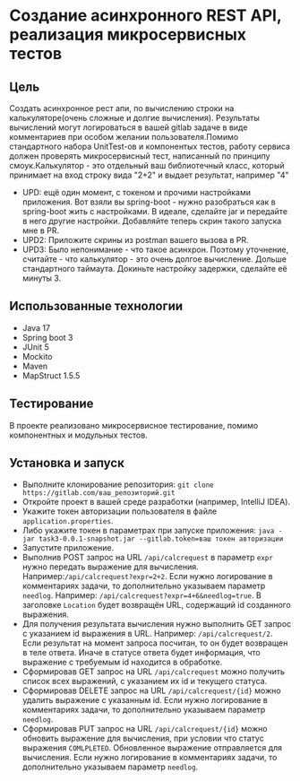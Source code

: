 # Создание асинхронного REST API, реализация микросервисных тестов

## Цель

Создать асинхронное рест апи, по вычислению строки на калькуляторе(очень сложные и долгие вычисления). Результаты
вычислений могут логироваться в вашей gitlab задаче в виде комментариев при особом желании пользователя.Помимо
стандартного набора UnitTest-ов и компонентых тестов, работу сервиса должен проверять микросервисный тест, написанный по
принципу смоук.Калькулятор - это отдельный ваш библиотечный класс, который принимает на вход строку вида "2+2" и выдает
результат, например "4"

- UPD: ещё один момент, с токеном и прочими настройками приложения. Вот взяли вы spring-boot - нужно разобраться как в
  spring-boot жить с настройками. В идеале, сделайте jar и передайте в него другие настройки. Добавляйте теперь скрин
  такого запуска мне в PR.
- UPD2: Приложите скрины из postman вашего вызова в PR.
- UPD3: Было непонимание - что такое асинхрон. Поэтому уточнение, считайте - что калькулятор - это очень долгое
  вычисление. Дольше стандартного таймаута. Докиньте настройку задержки, сделайте её минуты 3.

## Использованные технологии

- Java 17
- Spring boot 3
- JUnit 5
- Mockito
- Maven
- MapStruct 1.5.5

## Тестирование

В проекте реализовано микросервисное тестирование, помимо компонентных и модульных тестов.

## Установка и запуск

- Выполните клонирование репозитория: `git clone https://gitlab.com/ваш_репозиторий.git`
- Откройте проект в вашей среде разработки (например, IntelliJ IDEA).
- Укажите токен авторизации пользователя в файле `application.properties`.
- Либо укажите токен в параметрах при запуске
  приложения: `java -jar task3-0.0.1-snapshot.jar --gitlab.token=ваш токен авторизации`
- Запустите приложение.
- Выполнив POST запрос на URL `/api/calcrequest` в параметр `expr` нужно передать выражение для вычисления. Например:`/api/calcrequest?expr=2+2`. Если нужно логирование в комментариях задачи, то дополнительно указываем параметр `needlog`. Например: `/api/calcrequest?expr=4+6&needlog=true`. В заголовке `Location` будет возвращён URL, содержащий id созданного выражения.
- Для получения результата вычисления нужно выполнить GET запрос с указанием id выражения в URL. Например: `/api/calcrequest/2`. Если результат на момент запроса посчитан, то он будет возвращен в теле ответа. Иначе в статусе ответа будет информация, что выражение с требуемым id находится в обработке.   
- Сформировав GET запрос на URL `/api/calcrequest` можно получить список всех выражений, с указанием их id и текущего статуса.
- Сформировав DELETE запрос на URL `/api/calcrequest/{id}` можно удалить выражение с указанным id. Если нужно логирование в комментариях задачи, то дополнительно указываем параметр `needlog`.
- Сформировав PUT запрос на URL `/api/calcrequest/{id}` можно обновить выражение для вычисления, при условии что статус выражения `COMLPLETED`. Обновленное выражение отправляется для вычисления. Если нужно логирование в комментариях задачи, то дополнительно указываем параметр `needlog`.
